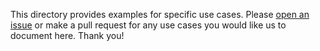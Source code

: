This directory provides examples for specific use cases. Please [open an issue](https://github.com/sendgrid/open-source-library-data-collector/issues) or make a pull request for any use cases you would like us to document here. Thank you!
